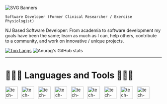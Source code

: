 ![SVG Banners](https://svg-banners.vercel.app/api?type=typeWriter&text1=Joe%20Robbins%20🧑🏻‍🔬👨🏻‍💻&width=800&height=400)

`Software Developer (Former Clinical Researcher / Exercise Physiologist)` 

NJ Based Software Developer: 
From academia to software development my goals have been the same; learn as much as I can, help others, contribute to a community, and work on innovative / unique projects. 

<!-- <p align="left"> <img src="https://komarev.com/ghpvc/?username=Jrobbins973&label=Profile%20views&color=0e75b6&style=flat" alt="joerobbins" /> </p> -->

[![Top Langs](https://github-readme-stats.vercel.app/api/top-langs/?username=jrobbins973&layout=compact)](https://github.com/anuraghazra/github-readme-stats)
![Anurag's GitHub stats](https://github-readme-stats.vercel.app/api?username=jrobbins973&show_icons=true&theme=radical)

---



# 👨🏻‍💻 Languages and Tools 👨🏻‍💻

<a href="https://www.javascript.com/"> 
<img align="left" alt="tech-icon" width="40px" style="padding-right:10px" src="https://cdn.jsdelivr.net/gh/devicons/devicon/icons/javascript/javascript-original.svg" />
</a>
<img align="left" alt="tech-icon" width="40px" style="padding-right:10px" src="https://cdn.jsdelivr.net/gh/devicons/devicon/icons/react/react-original.svg" />
<img align="left" alt="tech-icon" width="40px" style="padding-right:10px" src="https://cdn.jsdelivr.net/gh/devicons/devicon/icons/ruby/ruby-plain.svg" />
<img align="left" alt="tech-icon" width="40px" style="padding-right:10px" src="https://cdn.jsdelivr.net/gh/devicons/devicon/icons/rails/rails-plain-wordmark.svg" />
<img align="left" alt="tech-icon" width="40px" style="padding-right:10px" src="https://cdn.jsdelivr.net/gh/devicons/devicon/icons/html5/html5-original.svg" />
<img align="left" alt="tech-icon" width="40px" style="padding-right:10px" src="https://cdn.jsdelivr.net/gh/devicons/devicon/icons/css3/css3-original.svg" />
<img align="left" alt="tech-icon" width="40px" style="padding-right:10px" src="https://cdn.jsdelivr.net/gh/devicons/devicon/icons/tailwindcss/tailwindcss-plain.svg" />
<img align="left" alt="tech-icon" width="40px" style="padding-right:10px" src="https://cdn.jsdelivr.net/gh/devicons/devicon/icons/nodejs/nodejs-original-wordmark.svg" />
<img align="left" alt="tech-icon" width="40px" style="padding-right:10px" src="https://cdn.jsdelivr.net/gh/devicons/devicon/icons/go/go-original.svg" />
<br></br>







